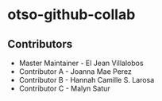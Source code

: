# otso-github-collab

## Contributors

- Master Maintainer - El Jean Villalobos
- Contributor A - Joanna Mae Perez
- Contributor B - Hannah Camille S. Larosa
- Contributor C - Malyn Satur
